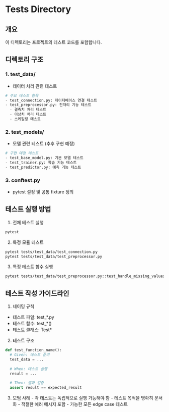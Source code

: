 # Tests Directory

## 개요
이 디렉토리는 프로젝트의 테스트 코드를 포함합니다.

## 디렉토리 구조
### 1. test_data/
- 데이터 처리 관련 테스트
```python
# 주요 테스트 항목
- test_connection.py: 데이터베이스 연결 테스트
- test_preprocessor.py: 전처리 기능 테스트
  - 결측치 처리 테스트
  - 이상치 처리 테스트
  - 스케일링 테스트
```

### 2. test_models/
 - 모델 관련 테스트 (추후 구현 예정)
```python
# 구현 예정 테스트
- test_base_model.py: 기본 모델 테스트
- test_trainer.py: 학습 기능 테스트
- test_predictor.py: 예측 기능 테스트
```

### 3. conftest.py
 - pytest 설정 및 공통 fixture 정의


## 테스트 실행 방법
 1. 전체 테스트 실행
 ```bash
 pytest
 ```

 2. 특정 모듈 테스트
 ```bash
 pytest tests/test_data/test_connection.py
 pytest tests/test_data/test_preprocessor.py
 ```

 3. 특정 테스트 함수 실행
 ```bash
 pytest tests/test_data/test_preprocessor.py::test_handle_missing_values
 ```


## 테스트 작성 가이드라인
 1. 네이밍 규칙
   - 테스트 파일: test_*.py
   - 테스트 함수: test_*()
   - 테스트 클래스: Test*

 2. 테스트 구조
  ```python
  def test_function_name():
    # Given: 테스트 준비
    test_data = ...
    
    # When: 테스트 실행
    result = ...
    
    # Then: 결과 검증
    assert result == expected_result
  ```

   3. 모범 사례
    - 각 테스트는 독립적으로 실행 가능해야 함
    - 테스트 목적을 명확히 문서화
    - 적절한 에러 메시지 포함
    - 가능한 모든 edge case 테스트